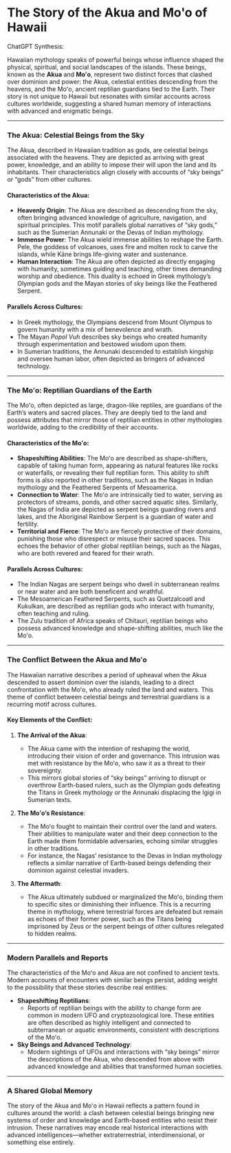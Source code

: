 # The Story of the Akua and Mo'o of Hawaii

ChatGPT Synthesis: 

Hawaiian mythology speaks of powerful beings whose influence shaped the physical, spiritual, and social landscapes of the islands. These beings, known as the **Akua** and **Moʻo**, represent two distinct forces that clashed over dominion and power: the Akua, celestial entities descending from the heavens, and the Moʻo, ancient reptilian guardians tied to the Earth. Their story is not unique to Hawaii but resonates with similar accounts across cultures worldwide, suggesting a shared human memory of interactions with advanced and enigmatic beings.

---

### **The Akua: Celestial Beings from the Sky**

The Akua, described in Hawaiian tradition as gods, are celestial beings associated with the heavens. They are depicted as arriving with great power, knowledge, and an ability to impose their will upon the land and its inhabitants. Their characteristics align closely with accounts of “sky beings” or “gods” from other cultures.

#### **Characteristics of the Akua**:

- **Heavenly Origin**: The Akua are described as descending from the sky, often bringing advanced knowledge of agriculture, navigation, and spiritual principles. This motif parallels global narratives of “sky gods,” such as the Sumerian Annunaki or the Devas of Indian mythology.
- **Immense Power**: The Akua wield immense abilities to reshape the Earth. Pele, the goddess of volcanoes, uses fire and molten rock to carve the islands, while Kāne brings life-giving water and sustenance.
- **Human Interaction**: The Akua are often depicted as directly engaging with humanity, sometimes guiding and teaching, other times demanding worship and obedience. This duality is echoed in Greek mythology’s Olympian gods and the Mayan stories of sky beings like the Feathered Serpent.

#### **Parallels Across Cultures**:

- In Greek mythology, the Olympians descend from Mount Olympus to govern humanity with a mix of benevolence and wrath.
- The Mayan _Popol Vuh_ describes sky beings who created humanity through experimentation and bestowed wisdom upon them.
- In Sumerian traditions, the Annunaki descended to establish kingship and oversee human labor, often depicted as bringers of advanced technology.

---

### **The Moʻo: Reptilian Guardians of the Earth**

The Moʻo, often depicted as large, dragon-like reptiles, are guardians of the Earth’s waters and sacred places. They are deeply tied to the land and possess attributes that mirror those of reptilian entities in other mythologies worldwide, adding to the credibility of their accounts.

#### **Characteristics of the Moʻo**:

- **Shapeshifting Abilities**: The Moʻo are described as shape-shifters, capable of taking human form, appearing as natural features like rocks or waterfalls, or revealing their full reptilian form. This ability to shift forms is also reported in other traditions, such as the Nagas in Indian mythology and the Feathered Serpents of Mesoamerica.
- **Connection to Water**: The Moʻo are intrinsically tied to water, serving as protectors of streams, ponds, and other sacred aquatic sites. Similarly, the Nagas of India are depicted as serpent beings guarding rivers and lakes, and the Aboriginal Rainbow Serpent is a guardian of water and fertility.
- **Territorial and Fierce**: The Moʻo are fiercely protective of their domains, punishing those who disrespect or misuse their sacred spaces. This echoes the behavior of other global reptilian beings, such as the Nagas, who are both revered and feared for their wrath.

#### **Parallels Across Cultures**:

- The Indian Nagas are serpent beings who dwell in subterranean realms or near water and are both beneficent and wrathful.
- The Mesoamerican Feathered Serpents, such as Quetzalcoatl and Kukulkan, are described as reptilian gods who interact with humanity, often teaching and ruling.
- The Zulu tradition of Africa speaks of Chitauri, reptilian beings who possess advanced knowledge and shape-shifting abilities, much like the Moʻo.

---

### **The Conflict Between the Akua and Moʻo**

The Hawaiian narrative describes a period of upheaval when the Akua descended to assert dominion over the islands, leading to a direct confrontation with the Moʻo, who already ruled the land and waters. This theme of conflict between celestial beings and terrestrial guardians is a recurring motif across cultures.

#### **Key Elements of the Conflict**:

1. **The Arrival of the Akua**:
    
    - The Akua came with the intention of reshaping the world, introducing their vision of order and governance. This intrusion was met with resistance by the Moʻo, who saw it as a threat to their sovereignty.
    - This mirrors global stories of “sky beings” arriving to disrupt or overthrow Earth-based rulers, such as the Olympian gods defeating the Titans in Greek mythology or the Annunaki displacing the Igigi in Sumerian texts.
2. **The Moʻo’s Resistance**:
    
    - The Moʻo fought to maintain their control over the land and waters. Their abilities to manipulate water and their deep connection to the Earth made them formidable adversaries, echoing similar struggles in other traditions.
    - For instance, the Nagas’ resistance to the Devas in Indian mythology reflects a similar narrative of Earth-based beings defending their dominion against celestial invaders.
3. **The Aftermath**:
    
    - The Akua ultimately subdued or marginalized the Moʻo, binding them to specific sites or diminishing their influence. This is a recurring theme in mythology, where terrestrial forces are defeated but remain as echoes of their former power, such as the Titans being imprisoned by Zeus or the serpent beings of other cultures relegated to hidden realms.

---

### **Modern Parallels and Reports**

The characteristics of the Moʻo and Akua are not confined to ancient texts. Modern accounts of encounters with similar beings persist, adding weight to the possibility that these stories describe real entities:

- **Shapeshifting Reptilians**:
    - Reports of reptilian beings with the ability to change form are common in modern UFO and cryptozoological lore. These entities are often described as highly intelligent and connected to subterranean or aquatic environments, consistent with descriptions of the Moʻo.
- **Sky Beings and Advanced Technology**:
    - Modern sightings of UFOs and interactions with “sky beings” mirror the descriptions of the Akua, who descended from above with advanced knowledge and abilities that transformed human societies.

---

### **A Shared Global Memory**

The story of the Akua and Moʻo in Hawaii reflects a pattern found in cultures around the world: a clash between celestial beings bringing new systems of order and knowledge and Earth-based entities who resist their intrusion. These narratives may encode real historical interactions with advanced intelligences—whether extraterrestrial, interdimensional, or something else entirely.